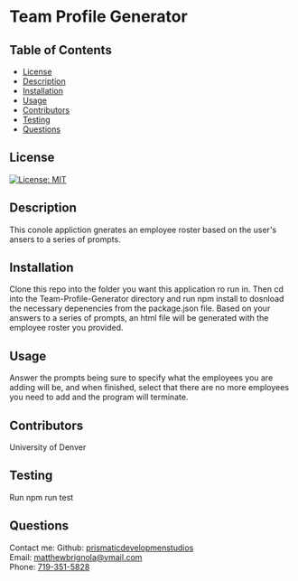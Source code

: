 
# Team Profile Generator
    
## Table of Contents
* [License](#license)
* [Description](#description)
* [Installation](#installation)
* [Usage](#instructions)
* [Contributors](#contributors)
* [Testing](#testing)
* [Questions](#questions)
## License
[![License: MIT](https://img.shields.io/badge/License-MIT-yellow.svg)](https://opensource.org/licenses/MIT)
## Description
This conole appliction gnerates an employee roster based on the user's ansers to a series of prompts.
## Installation 
Clone this repo into the folder you want this application ro run in. Then cd into the Team-Profile-Generator directory and run npm install to dosnload the necessary depenencies from the package.json  file. Based on your answers to a series of prompts, an html file will be generated with the employee roster you provided.  
## Usage
Answer the prompts being sure to specify what the employees you  are adding will be, and when finished, select that there are no more employees you need to add and the program will terminate.
## Contributors
University of Denver
## Testing
Run npm run test 
## Questions
Contact me:
Github: [prismaticdevelopmenstudios](https://github.com/prismaticdevelopmenstudios) <br>
Email: [matthewbrignola@ymail.com](matthewbrignola@ymail.com) <br>
Phone: [719-351-5828](719-351-5828) <br>
    
